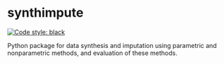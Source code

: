# synthimpute

[![Code style: black](https://img.shields.io/badge/code%20style-black-000000.svg)](https://github.com/psf/black)

Python package for data synthesis and imputation using parametric and nonparametric methods, and evaluation of these methods.
